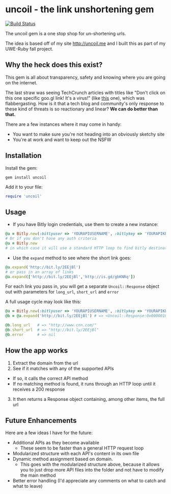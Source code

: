 # uncoil - the link unshortening gem

[![Build Status](https://secure.travis-ci.org/stim371/uncoil.png)](http://travis-ci.org/stim371/uncoil)

The uncoil gem is a one stop shop for un-shortening urls.

The idea is based off of my site http://uncoil.me and I built this as part of my UWE-Ruby fall project.

## Why the heck does this exist?
This gem is all about transparency, safety and knowing where you are going on the internet.

The last straw was seeing TechCrunch articles with titles like "Don't click on this one specific goo.gl link! It's a virus!" (like [this](http://techcrunch.com/2010/12/07/twitter-virus/) one), which was flabbergasting. How is it that a tech blog and community's only response to these kind of threats is so reactionary and linear? **We can do better than that.**

There are a few instances where it may come in handy:

* You want to make sure you're not heading into an obviously sketchy site
* You're at work and want to keep out the NSFW

## Installation

Install the gem:

    gem install uncoil

Add it to your file:

```ruby
require 'uncoil'
```

## Usage
* If you have Bitly login credentials, use them to create a new instance:

```ruby
@a = Bitly.new(:bitlyuser => 'YOURAPIUSERNAME', :bitlykey => 'YOURAPIKEY')
# Or if you don't have any auth criteria
@a = Bitly.new
# in which case it will use a standard HTTP loop to find bitly destination urls
```

* Use the  `expand` method to see where the short link goes:

```ruby
@a.expand('http://bit.ly/2EEjBl')
# or pass in an array of links
@a.expand(['http://bit.ly/2EEjBl','http://is.gd/gbKNRq'])
```

For each link you pass in, you will get a separate `Uncoil::Response` object out with parameters for `long_url`, `short_url` and `error`

A full usage cycle may look like this:

```ruby
@a = Bitly.new(:bitlyuser => 'YOURAPIUSERNAME', :bitlykey => 'YOURAPIKEY')
@b = @a.expand('http://bit.ly/2EEjBl') # => <Uncoil::Response:0x00000100a0d948 @long_url="http://www.cnn.com/" @short_url="http://bit.ly/2EEjBl" @error=nil>

@b.long_url   # => "http://www.cnn.com/"
@b.short_url  # => "http://bit.ly/2EEjBl"
@b.error      # => nil
```

## How the app works

1. Extract the domain from the url
2. See if it matches with any of the supported APIs
  * If so, it calls the correct API method
  * If no matching method is found, it runs through an HTTP loop until it receives a 200 response
3. It then returns a Response object containing, among other items, the full url

## Future Enhancements
Here are a few ideas I have for the future:

* Additional APIs as they become available
  * These seem to be faster than a general HTTP request loop
* Modularized structure with each API's content in its own file
* Dynamic method assignment based on domain.  
  * This goes with the modularized structure above, because it allows you to just drop more API files into the folder and not have to modify the main method
* Better error handling (I'd appreciate any comments on what to catch and what to leave)

